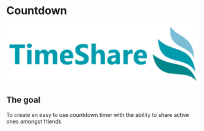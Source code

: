 # Countdown
<img src="./logo.png"/>

## The goal
To create an easy to use countdown timer with the ability to share active ones amongst friends
